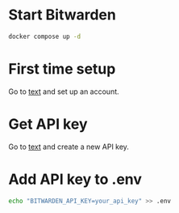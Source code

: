 # Start Bitwarden

```bash
docker compose up -d
```

# First time setup

Go to [text](http://localhost:8080) and set up an  account.

# Get API key

Go to [text](http://localhost:8080/#/settings/security/security-keys) and create a new API key.

# Add API key to .env

```bash
echo "BITWARDEN_API_KEY=your_api_key" >> .env
```

